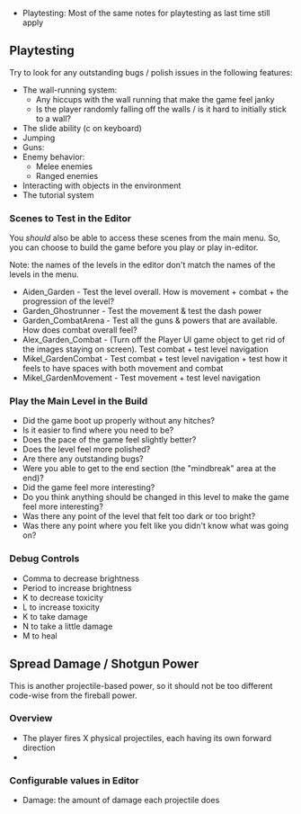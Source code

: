 - Playtesting: Most of the same notes for playtesting as last time still apply

## Playtesting

Try to look for any outstanding bugs / polish issues in the following features:

- The wall-running system:
	- Any hiccups with the wall running that make the game feel janky
	- Is the player randomly falling off the walls / is it hard to initially stick to a wall?
- The slide ability (c on keyboard)
- Jumping
- Guns:
- Enemy behavior:
	- Melee enemies
	- Ranged enemies
- Interacting with objects in the environment
- The tutorial system

### Scenes to Test in the Editor

You *should* also be able to access these scenes from the main menu. So, you can choose to build the game before you play or play in-editor.

Note: the names of the levels in the editor don't match the names of the levels in the menu.

- Aiden_Garden - Test the level overall. How is movement + combat + the progression of the level?
- Garden_Ghostrunner - Test the movement & test the dash power
- Garden_CombatArena - Test all the guns & powers that are available. How does combat overall feel?
- Alex_Garden_Combat - (Turn off the Player UI game object to get rid of the images staying on screen). Test combat + test level navigation
- Mikel_GardenCombat - Test combat + test level navigation + test how it feels to have spaces with both movement and combat
- Mikel_GardenMovement - Test movement + test level navigation

### Play the Main Level in the Build

- Did the game boot up properly without any hitches?
- Is it easier to find where you need to be?
- Does the pace of the game feel slightly better?
- Does the level feel more polished?
- Are there any outstanding bugs?
- Were you able to get to the end section (the "mindbreak" area at the end)?
- Did the game feel more interesting?
- Do you think anything should be changed in this level to make the game feel more interesting?
- Was there any point of the level that felt too dark or too bright?
- Was there any point where you felt like you didn't know what was going on?

### Debug Controls

- Comma to decrease brightness
- Period to increase brightness
- K to decrease toxicity
- L to increase toxicity
- K to take damage
- N to take a little damage
- M to heal

## Spread Damage / Shotgun Power

This is another projectile-based power, so it should not be too different code-wise from the fireball power.

### Overview
- The player fires X physical projectiles, each having its own forward direction
- 

### Configurable values in Editor
- Damage: the amount of damage each projectile does